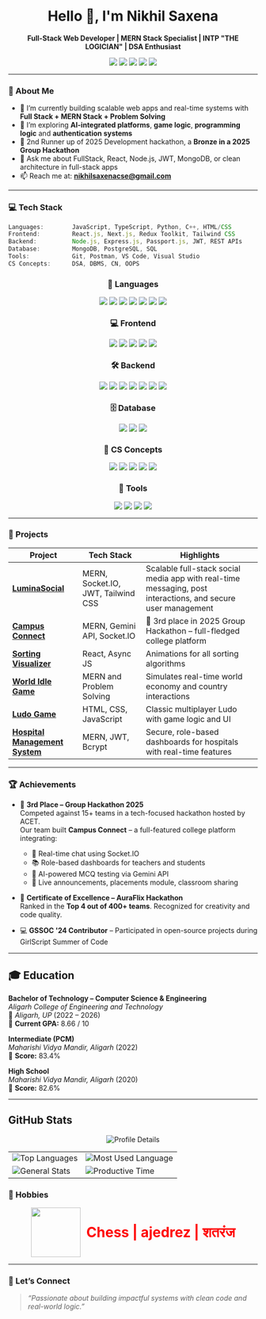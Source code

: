 <h1 align="center">Hello 👋, I'm Nikhil Saxena</h1>

<p align="center">
  <b>Full-Stack Web Developer | MERN Stack Specialist | INTP "THE LOGICIAN" | DSA Enthusiast</b>
</p>

<p align="center">
  <a href="mailto:nikhilsaxenacse@gmail.com"><img src="https://img.shields.io/badge/email-nikhilsaxenacse@gmail.com-blue?style=flat-square&logo=gmail"></a>
  <a href="https://www.linkedin.com/in/nikhil-saxena-76901a2a5/"><img src="https://img.shields.io/badge/LinkedIn-Nikhil_Saxena-blue?style=flat-square&logo=linkedin"></a>
  <a href="https://github.com/Nikhil2253"><img src="https://img.shields.io/badge/GitHub-Nikhil2253-black?style=flat-square&logo=github"></a>
  <a href="https://leetcode.com/u/Nikhil_Saxena__/"><img src="https://img.shields.io/badge/LeetCode-Nikhil__Saxena-orange?style=flat-square&logo=leetcode"></a>
  <a href="https://x.com/NikhilSaxe38017"><img src="https://img.shields.io/badge/X-Nikhil_Saxena-black?style=flat-square&logo=twitter"></a>
</p>


---

### 🧠 About Me

- 🔭 I’m currently building scalable web apps and real-time systems with **Full Stack + MERN Stack + Problem Solving**
- 🌱 I’m exploring **AI-integrated platforms**, **game logic**, **programming logic** and **authentication systems**
- 🥉 2nd Runner up of 2025 Development hackathon,  a **Bronze in a 2025 Group Hackathon**
- 💬 Ask me about FullStack, React, Node.js, JWT, MongoDB, or clean architecture in full-stack apps
- 📫 Reach me at: **nikhilsaxenacse@gmail.com**

---

### 💻 Tech Stack

```ts
Languages:        JavaScript, TypeScript, Python, C++, HTML/CSS
Frontend:         React.js, Next.js, Redux Toolkit, Tailwind CSS
Backend:          Node.js, Express.js, Passport.js, JWT, REST APIs
Database:         MongoDB, PostgreSQL, SQL
Tools:            Git, Postman, VS Code, Visual Studio
CS Concepts:      DSA, DBMS, CN, OOPS
```
<div align="center">

  <!-- 🧠 Languages -->
  <h3>🧠 Languages</h3>
  <img src="https://img.shields.io/badge/JavaScript-F7DF1E?style=for-the-badge&logo=javascript&logoColor=000" />
  <img src="https://img.shields.io/badge/TypeScript-3178C6?style=for-the-badge&logo=typescript&logoColor=white" />
  <img src="https://img.shields.io/badge/Python-3776AB?style=for-the-badge&logo=python&logoColor=white" />
  <img src="https://img.shields.io/badge/C++-00599C?style=for-the-badge&logo=c%2B%2B&logoColor=white" />
  <img src="https://img.shields.io/badge/C%20Language-00599C?style=for-the-badge&logo=c&logoColor=white" />
  <img src="https://img.shields.io/badge/HTML5-E34F26?style=for-the-badge&logo=html5&logoColor=white" />
  <img src="https://img.shields.io/badge/CSS-1572B6?style=for-the-badge&logo=css3&logoColor=white" />


  <!-- 💻 Frontend -->
  <h3>💻 Frontend</h3>
  <img src="https://img.shields.io/badge/React-61DAFB?style=for-the-badge&logo=react&logoColor=000" />
  <img src="https://img.shields.io/badge/Next.js-000000?style=for-the-badge&logo=nextdotjs&logoColor=white" />
  <img src="https://img.shields.io/badge/Redux_Toolkit-764ABC?style=for-the-badge&logo=redux&logoColor=white" />
  <img src="https://img.shields.io/badge/TailwindCSS-06B6D4?style=for-the-badge&logo=tailwindcss&logoColor=white" />
  <img src="https://img.shields.io/badge/MUI-007FFF?style=for-the-badge&logo=mui&logoColor=white" />

  <!-- 🛠 Backend -->
  <h3>🛠 Backend</h3>
  <img src="https://img.shields.io/badge/Node.js-339933?style=for-the-badge&logo=nodedotjs&logoColor=white" />
  <img src="https://img.shields.io/badge/Express-000000?style=for-the-badge&logo=express&logoColor=white" />
  <img src="https://img.shields.io/badge/Passport.js-34A853?style=for-the-badge&logo=passport&logoColor=white" />
  <img src="https://img.shields.io/badge/JWT-black?style=for-the-badge&logo=jsonwebtokens&logoColor=white" />
  <img src="https://img.shields.io/badge/REST_API-FF6F61?style=for-the-badge" />
  <img src="https://img.shields.io/badge/Socket.IO-010101?style=for-the-badge&logo=socket.io&logoColor=white" />
  <img src="https://img.shields.io/badge/Prisma-2D3748?style=for-the-badge&logo=prisma&logoColor=white" />

  <!-- 🗄 Database -->
  <h3>🗄 Database</h3>
  <img src="https://img.shields.io/badge/MongoDB-47A248?style=for-the-badge&logo=mongodb&logoColor=white" />
  <img src="https://img.shields.io/badge/PostgreSQL-4169E1?style=for-the-badge&logo=postgresql&logoColor=white" />
  <img src="https://img.shields.io/badge/SQL-003B57?style=for-the-badge&logo=mysql&logoColor=white" />

  <!-- 📘 CS Concepts -->
  <h3>📘 CS Concepts</h3>
  <img src="https://img.shields.io/badge/DSA-blueviolet?style=for-the-badge" />
  <img src="https://img.shields.io/badge/DBMS-orange?style=for-the-badge" />
  <img src="https://img.shields.io/badge/Computer_Networks-teal?style=for-the-badge" />
  <img src="https://img.shields.io/badge/OOPS-9b59b6?style=for-the-badge" />
  <img src="https://img.shields.io/badge/System_Design-lime?style=for-the-badge&logoColor=black" />


  <!-- 🧰 Tools -->
  <h3>🧰 Tools</h3>
  <img src="https://img.shields.io/badge/Git-F05032?style=for-the-badge&logo=git&logoColor=white" />
  <img src="https://img.shields.io/badge/Postman-FF6C37?style=for-the-badge&logo=postman&logoColor=white" />
  <img src="https://img.shields.io/badge/VS_Code-007ACC?style=for-the-badge&logo=visual-studio-code&logoColor=white" />
  <img src="https://img.shields.io/badge/Visual_Studio-5C2D91?style=for-the-badge&logo=visual-studio&logoColor=white" />

</div>


---

### 🚀 Projects

| Project | Tech Stack | Highlights |
|--------|-------------|------------|
| **[LuminaSocial](https://github.com/Nikhil2253/LuminaSocial)** | MERN, Socket.IO, JWT, Tailwind CSS | Scalable full-stack social media app with real-time messaging, post interactions, and secure user management |
| **[Campus Connect](https://github.com/Nitin10cd/hackthon-project-clg)** | MERN, Gemini API, Socket.IO | 🚀 3rd place in 2025 Group Hackathon – full-fledged college platform |
| **[Sorting Visualizer](https://github.com/Nikhil2253/Sorting_Algo_Visualisation-)** | React, Async JS | Animations for all sorting algorithms |
| **[World Idle Game](https://github.com/Nikhil2253/WorldGame)** | MERN and Problem Solving | Simulates real-time world economy and country interactions |
| **[Ludo Game](https://github.com/Nikhil2253/Ludo-Game)** | HTML, CSS, JavaScript | Classic multiplayer Ludo with game logic and UI |
| **[Hospital Management System](https://github.com/Nikhil2253/Hospital-Management-System---HMS)** | MERN, JWT, Bcrypt | Secure, role-based dashboards for hospitals with real-time features |

---

### 🏆 Achievements

- 🥉 **3rd Place – Group Hackathon 2025**  
  Competed against 15+ teams in a tech-focused hackathon hosted by ACET.  
  Our team built **Campus Connect** – a full-featured college platform integrating:
  - 💬 Real-time chat using Socket.IO  
  - 📚 Role-based dashboards for teachers and students  
  - 🧠 AI-powered MCQ testing via Gemini API  
  - 📣 Live announcements, placements module, classroom sharing  

- 🏅 **Certificate of Excellence – AuraFlix Hackathon**  
  Ranked in the **Top 4 out of 400+ teams**. Recognized for creativity and code quality.

- 💻 **GSSOC '24 Contributor** – Participated in open-source projects during GirlScript Summer of Code

---

## 🎓 Education

**Bachelor of Technology – Computer Science & Engineering**  
*Aligarh College of Engineering and Technology*  
📍 *Aligarh, UP* (2022 – 2026)  
📌 **Current GPA:** 8.66 / 10  

**Intermediate (PCM)**  
*Maharishi Vidya Mandir, Aligarh* (2022)  
📌 **Score:** 83.4%  

**High School**  
*Maharishi Vidya Mandir, Aligarh* (2020)  
📌 **Score:** 82.6%  

---


## GitHub Stats

<p align="center" width:"100vw">
  <img src="https://github-profile-summary-cards.vercel.app/api/cards/profile-details?username=Nikhil2253&theme=tokyonight" alt="Profile Details" />
</p>

<table align="center">
  <tr>
    <td><img src="https://github-profile-summary-cards.vercel.app/api/cards/repos-per-language?username=Nikhil2253&theme=tokyonight" alt="Top Languages" /></td>
    <td><img src="https://github-profile-summary-cards.vercel.app/api/cards/most-commit-language?username=Nikhil2253&theme=tokyonight" alt="Most Used Language" /></td>
  </tr>
  <tr>
    <td><img src="https://github-profile-summary-cards.vercel.app/api/cards/stats?username=Nikhil2253&theme=tokyonight" alt="General Stats" /></td>
    <td><img src="https://github-profile-summary-cards.vercel.app/api/cards/productive-time?username=Nikhil2253&theme=tokyonight" alt="Productive Time" /></td>
  </tr>
</table>






### 🎯 Hobbies

<div style="display: flex; justify-content: center; align-items: center; gap: 12px;"> 
  <img src="https://img.icons8.com/?size=100&id=xEcZMJpsm8ue&format=png&color=61DAFB" width="100" />
<div style="color:red; font-size: 28px; font-weight: bold;">
  Chess | ajedrez | शतरंज
</div>

</div>


---

### 📌 Let’s Connect

> *“Passionate about building impactful systems with clean code and real-world logic.”*
